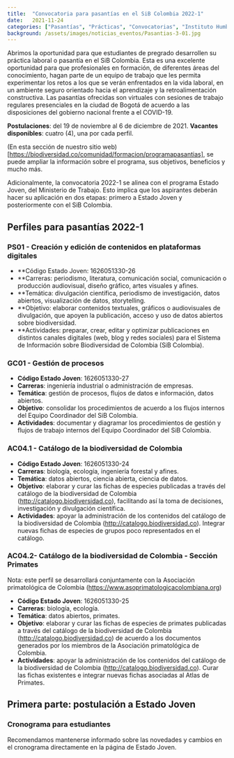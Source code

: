 ```yaml
---
title:  "Convocatoria para pasantías en el SiB Colombia 2022-1"
date:   2021-11-24
categories: ["Pasantías", "Prácticas", "Convocatorias", "Instituto Humboldt", "2021","Estado Joven"]
background: /assets/images/noticias_eventos/Pasantias-3-01.jpg
---
```


Abrimos la oportunidad para que estudiantes de pregrado desarrollen su práctica laboral o pasantía en el SiB Colombia. Esta es una excelente oportunidad para que profesionales en formación, de diferentes áreas del conocimiento, hagan parte de un equipo de trabajo que les permita experimentar los retos a los que se verán enfrentados en la vida laboral, en un ambiente seguro orientado hacia el aprendizaje y la retroalimentación constructiva.
Las pasantías ofrecidas son virtuales con sesiones de trabajo regulares presenciales en la ciudad de Bogotá de acuerdo a las disposiciones del gobierno nacional frente a el COVID-19.

  **Postulaciones**: del 19 de noviembre al 6 de diciembre de 2021.
  **Vacantes disponibles**: cuatro (4), una por cada perfil.

(En esta sección de nuestro sitio web)[https://biodiversidad.co/comunidad/formacion/programapasantias], se puede ampliar la información sobre el programa, sus objetivos, beneficios y mucho más.

Adicionalmente, la convocatoria 2022-1 se alinea con el programa Estado Joven, del Ministerio de Trabajo. Esto implica que los aspirantes deberán hacer su aplicación en dos etapas: primero a Estado Joven y posteriormente con el SiB Colombia.

## Perfiles para pasantías 2022-1

 
### PS01 - Creación y edición de contenidos en plataformas digitales
- **Código Estado Joven: 1626051330-26
- **Carreras: periodismo, literatura, comunicación social, comunicación o producción audiovisual, diseño gráfico, artes visuales y afines.
- **Temática: divulgación científica, periodismo de investigación, datos abiertos, visualización de datos, storytelling. 
- **Objetivo: elaborar contenidos textuales, gráficos o audiovisuales de divulgación, que apoyen la publicación, acceso y uso de datos abiertos sobre biodiversidad.
- **Actividades: preparar, crear, editar y optimizar publicaciones en distintos canales digitales (web, blog y redes sociales) para el Sistema de Información sobre Biodiversidad de Colombia (SiB Colombia).
 
### GC01 - Gestión de procesos
- **Código Estado Joven**: 1626051330-27 
- **Carreras**: ingeniería industrial o administración de empresas.
- **Temática**: gestión de procesos, flujos de datos e información, datos abiertos.
- **Objetivo**: consolidar los procedimientos de acuerdo a los flujos internos del Equipo Coordinador del SiB Colombia.
- **Actividades**: documentar y diagramar los procedimientos de gestión y flujos de trabajo internos del Equipo Coordinador del SiB Colombia. 
 
 
### AC04.1 - Catálogo de la biodiversidad de Colombia 

- **Código Estado Joven**: 1626051330-24
- **Carreras**: biología, ecología, ingeniería forestal y afines.
- **Temática**: datos abiertos, ciencia abierta, ciencia de datos.
- **Objetivo**: elaborar y curar las fichas de especies publicadas a través del catálogo de la biodiversidad de Colombia (http://catalogo.biodiversidad.co), facilitando así la toma de decisiones, investigación y divulgación científica.
- **Actividades**: apoyar la administración de los contenidos del catálogo de la biodiversidad de Colombia (http://catalogo.biodiversidad.co). Integrar nuevas fichas de especies de grupos poco representados en el catálogo. 
 
### AC04.2- Catálogo de la biodiversidad de Colombia - Sección Primates
Nota: este perfil se desarrollará conjuntamente con la Asociación primatológica de Colombia (https://www.asoprimatologicacolombiana.org)

- **Código Estado Joven**: 1626051330-25
- **Carreras**: biología, ecología.
- **Temática**: datos abiertos, primates.
- **Objetivo**: elaborar y curar las fichas de especies de primates publicadas a través del catálogo de la biodiversidad de Colombia (http://catalogo.biodiversidad.co) de acuerdo a los documentos generados por los miembros de la Asociación primatológica de Colombia.
- **Actividades**: apoyar la administración de los contenidos del catálogo de la biodiversidad de Colombia (http://catalogo.biodiversidad.co). Curar las fichas existentes e integrar nuevas fichas asociadas al Atlas de Primates. 


## Primera parte: postulación a Estado Joven
### Cronograma para estudiantes
Recomendamos mantenerse informado sobre las novedades y cambios en el cronograma directamente en la página de Estado Joven.

